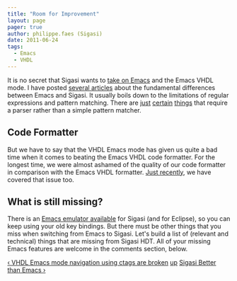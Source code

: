 ```yaml
---
title: "Room for Improvement"
layout: page 
pager: true
author: philippe.faes (Sigasi)
date: 2011-06-24
tags: 
  - Emacs
  - VHDL
---
```

<div class="content">
<p>It is no secret that Sigasi wants to <a href="http://www.sigasi.com/content/why-emacs-so-great-and-why-we-want-beat-it">take on Emacs</a> and the Emacs <span class="caps">VHDL</span> mode. I have posted <a href="/emacs">several articles</a> about the fundamental differences between Emacs and Sigasi. It usually boils down to the limitations of regular expressions and pattern matching. There are <a href="http://www.sigasi.com/content/syntax-errors-emacs-vs-sigasi">just</a> <a href="http://www.sigasi.com/content/code-coloring-emacs-vs-sigasi">certain</a> <a href="http://www.sigasi.com/content/rename-emacs-vs-sigasi">things</a> that require a parser rather than a simple pattern matcher.</p>	<h2>Code Formatter</h2>	<p>But we have to say that the <span class="caps">VHDL</span> Emacs mode has given us quite a bad time when it comes to beating the Emacs <span class="caps">VHDL</span> code formatter. For the longest time, we were almost ashamed of the quality of our code formatter in comparison with the Emacs <span class="caps">VHDL</span> formatter. <a href="http://www.sigasi.com/update_20110426">Just recently</a>, we have covered that issue too.</p>	<h2>What is still missing?</h2>	<p>There is an <a href="/faq/do-you-have-emacs-emulation-mode-so-i-can-use-emacs-key-bindings">Emacs emulator available</a> for Sigasi (and for Eclipse), so you can keep using your old key bindings. But there must be other things that you miss when switching from Emacs to Sigasi. Let's build a list of (relevant and technical) things that are missing from Sigasi <span class="caps">HDT</span>. All of your missing Emacs features are welcome in the comments section, below.</p>  <div id="book-navigation-1518" class="book-navigation">            <div class="page-links clear-block">              <a href="/content/vhdl-emacs-mode-navigation-using-ctags-are-broken" class="page-previous" title="Go to previous page">&#8249; VHDL Emacs mode navigation using ctags are broken</a>                    <a href="/better-emacs-vhdl-mode" class="page-up" title="Go to parent page">up</a>                    <a href="/content/sigasi-better-emacs" class="page-next" title="Go to next page">Sigasi Better than Emacs &#8250;</a>          </div>      </div>  </div>


